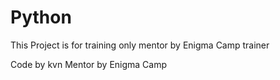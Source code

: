 # Python

This Project is for training only mentor by Enigma Camp trainer

Code by kvn
Mentor by Enigma Camp

